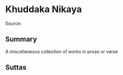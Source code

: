 # Khuddaka Nikaya

Source: []()

## Summary
A miscellaneous collection of works in prose or verse

## Suttas